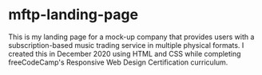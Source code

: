 # mftp-landing-page

This is my landing page for a mock-up company that provides users with a subscription-based music trading service in multiple physical formats. I created this in December 2020 using HTML and CSS while completing freeCodeCamp's Responsive Web Design Certification curriculum.
